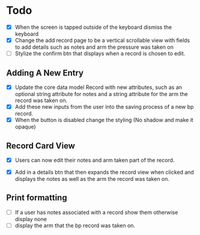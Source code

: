 # Todo
- [x] When the screen is tapped outside of the keyboard dismiss the keyboard
- [x]  Change the add record page to be a vertical scrollable view with fields to add details such as notes and arm the pressure was taken on
- [ ] Stylize the confirm btn that displays when a record is chosen to edit.

## Adding A New Entry
- [x] Update the core data model Record with new attributes, such as an optional string attribute for notes and a string attribute for the arm the record was taken on.
- [x] Add these new inputs from the user into the saving process of a new bp record.
- [x] When the button is disabled change the styling (No shadow and make it opaque)

## Record Card View
- [x] Users can now edit their notes and arm taken part of the record.
- [x] Add in a details btn that then expands the record view when clicked and displays the notes as well as the arm the record was taken on.


## Print formatting
- [ ] If a user has notes associated with a record show them otherwise display none
- [ ] display the arm that the bp record was taken on.
